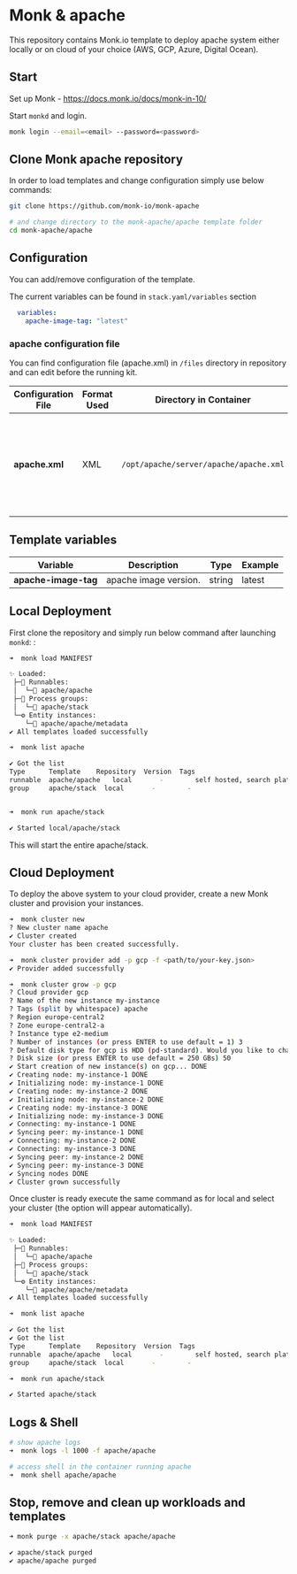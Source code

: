 # Monk & apache

This repository contains Monk.io template to deploy apache system either locally or on cloud of your choice (AWS, GCP, Azure, Digital Ocean).


## Start

Set up Monk - https://docs.monk.io/docs/monk-in-10/

Start `monkd` and login.

```bash
monk login --email=<email> --password=<password>
```

## Clone Monk apache repository

In order to load templates and change configuration simply use below commands: 
```bash
git clone https://github.com/monk-io/monk-apache

# and change directory to the monk-apache/apache template folder
cd monk-apache/apache
```

## Configuration

You can add/remove configuration of the template.

The current variables can be found in `stack.yaml/variables` section

```yaml
  variables:
    apache-image-tag: "latest"
```

### apache configuration file

You can find configuration file (apache.xml) in `/files` directory in repository and can edit before the running kit.


| Configuration File	 | Format Used | Directory in Container | Purpose 
|----------|-------------|------|---------|
| **apache.xml** | XML | `/opt/apache/server/apache/apache.xml` | The apache.xml file defines some global configuration options that apply to all or many cores.


##  Template variables

| Variable | Description | Type | Example |
|----------|-------------|------|---------|
| **apache-image-tag** | apache image version. | string | latest |




## Local Deployment

First clone the repository and simply run below command after launching `monkd`:
:

```bash
➜  monk load MANIFEST

✨ Loaded:
 ├─🔩 Runnables:
 │  └─🧩 apache/apache
 ├─🔗 Process groups:
 │  └─🧩 apache/stack
 └─⚙️ Entity instances:
    └─🧩 apache/apache/metadata
✔ All templates loaded successfully

➜  monk list apache

✔ Got the list
Type      Template    Repository  Version  Tags
runnable  apache/apache   local       -        self hosted, search platform,
group     apache/stack  local       -        -


➜  monk run apache/stack

✔ Started local/apache/stack

```

This will start the entire apache/stack. 


## Cloud Deployment

To deploy the above system to your cloud provider, create a new Monk cluster and provision your instances.

```bash
➜  monk cluster new
? New cluster name apache
✔ Cluster created
Your cluster has been created successfully.

➜  monk cluster provider add -p gcp -f <path/to/your-key.json>
✔ Provider added successfully

➜  monk cluster grow -p gcp
? Cloud provider gcp
? Name of the new instance my-instance
? Tags (split by whitespace) apache
? Region europe-central2
? Zone europe-central2-a
? Instance type e2-medium
? Number of instances (or press ENTER to use default = 1) 3
? Default disk type for gcp is HDD (pd-standard). Would you like to change it? No
? Disk size (or press ENTER to use default = 250 GBs) 50
✔ Start creation of new instance(s) on gcp... DONE
✔ Creating node: my-instance-1 DONE
✔ Initializing node: my-instance-1 DONE
✔ Creating node: my-instance-2 DONE
✔ Initializing node: my-instance-2 DONE
✔ Creating node: my-instance-3 DONE
✔ Initializing node: my-instance-3 DONE
✔ Connecting: my-instance-1 DONE
✔ Syncing peer: my-instance-1 DONE
✔ Connecting: my-instance-2 DONE
✔ Connecting: my-instance-3 DONE
✔ Syncing peer: my-instance-2 DONE
✔ Syncing peer: my-instance-3 DONE
✔ Syncing nodes DONE
✔ Cluster grown successfully
```

Once cluster is ready execute the same command as for local and select your cluster (the option will appear automatically).
```bash
➜  monk load MANIFEST

✨ Loaded:
 ├─🔩 Runnables:
 │  └─🧩 apache/apache
 ├─🔗 Process groups:
 │  └─🧩 apache/stack
 └─⚙️ Entity instances:
    └─🧩 apache/apache/metadata
✔ All templates loaded successfully

➜  monk list apache

✔ Got the list
✔ Got the list
Type      Template    Repository  Version  Tags
runnable  apache/apache   local       -        self hosted, search platform,
group     apache/stack  local       -        -

➜  monk run apache/stack

✔ Started apache/stack

```

## Logs & Shell

```bash
# show apache logs
➜  monk logs -l 1000 -f apache/apache

# access shell in the container running apache
➜  monk shell apache/apache

```

## Stop, remove and clean up workloads and templates

```bash
➜ monk purge -x apache/stack apache/apache

✔ apache/stack purged
✔ apache/apache purged

```